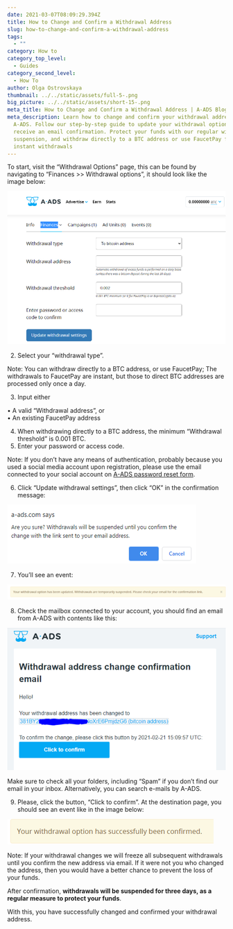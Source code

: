 ```yaml
---
date: 2021-03-07T08:09:29.394Z
title: How to Change and Confirm a Withdrawal Address
slug: how-to-change-and-confirm-a-withdrawal-address
tags:
  - ""
category: How to
category_top_level:
  - Guides
category_second_level:
  - How To
author: Olga Ostrovskaya
thumbnail: ../../static/assets/full-5-.png
big_picture: ../../static/assets/short-15-.png
meta_title: How to Change and Confirm a Withdrawal Address | A-ADS Blog
meta_description: Learn how to change and confirm your withdrawal address on
  A-ADS. Follow our step-by-step guide to update your withdrawal options and
  receive an email confirmation. Protect your funds with our regular withdrawal
  suspension, and withdraw directly to a BTC address or use FaucetPay for
  instant withdrawals
---
```

To start, visit the “Withdrawal Options” page, this can be found by navigating to “Finances >> Withdrawal options”, it should look like the image below:

![Change withdrawal address](../../static/assets/withdrawal-change-1.png "Change withdrawal address")

2. Select your “withdrawal type”.

Note: You can withdraw directly to a BTC address, or use FaucetPay; The withdrawals to FaucetPay are instant, but those to direct BTC addresses are processed only once a day.

3. Input either 

 • A valid “Withdrawal address”, or\
 • An existing FaucetPay address

4. When withdrawing directly to a BTC address, the minimum “Withdrawal threshold” is 0.001 BTC.
5. Enter your password or access code.

Note: If you don’t have any means of authentication, probably because you used a social media account upon registration, please use the email connected to your social account on [A-ADS password reset form](https://a-ads.com/user/password/new).

6. Click “Update withdrawal settings”, then click “OK” in the confirmation message:

![Are you sure?](../../static/assets/withdrawal-change-53.png "Are you sure?")

7. You’ll see an event: 

![Withdrawal address sucessfully updated](../../static/assets/withdrawal-change-2.png "Withdrawal address sucessfully updated")

8. Check the mailbox connected to your account, you should find an email from A-ADS with contents like this:

![withdrawal address change email confirmation](../../static/assets/withdrawal-change-3.png "withdrawal address change email confirmation")

Make sure to check all your folders, including “Spam” if you don’t find our email in your inbox. Alternatively, you can search e-mails by A-ADS.

9. Please, click the button, “Click to confirm”. At the destination page, you should see an event like in the image below:

![Withdrawal address sucessfully confirmed](../../static/assets/withdrawal-change-4.png "Withdrawal address sucessfully confirmed")

Note: If your withdrawal changes we will freeze all subsequent withdrawals until you confirm the new address via email. If it were not you who changed the address, then you would have a better chance to prevent the loss of your funds.

After confirmation, **withdrawals will be suspended for three days, as a regular measure to protect your funds**.

With this, you have successfully changed and confirmed your withdrawal address.